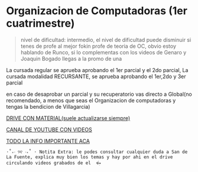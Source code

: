 # Organizacion de Computadoras (1er cuatrimestre)
 > nivel de dificultad: intermedio, el nivel de dificultad puede disminuir si tenes de profe al mejor fokin profe de teoria de OC, obvio estoy hablando de Runco, si lo complementas con los videos de Genaro y Joaquin Bogado llegas a la promo de una 


La cursada regular se aprueba aprobando el 1er parcial y el 2do parcial,
La cursada modalidad RECURSANTE, se aprueba aprobando el 1er,2do y 3er parcial

en caso de desaprobar un parcial y su recuperatorio vas directo a Global(no recomendado, a menos que seas el Organizacion de computadoras y tengas la bendicion de Villagarcia)

[DRIVE CON MATERIAL(suele actualizarse siempre)](https://drive.google.com/drive/folders/1AjjNZd7eodmIUXTtmeaqDT7n_tccW6dj?usp=sharing)

[CANAL DE YOUTUBE CON VIDEOS](https://www.youtube.com/@dulicito)

[TODO LA INFO IMPORTANTE ACA ](https://docs.google.com/document/d/1GR4fWcMBNZqQv0TowusyThnzYpengRkBm-1DdVDyw9Y/edit?tab=t.0)



`⋅˚₊‧ ୨୧ ‧₊˚ ⋅ Notita Extra: le podes consultar cualquier duda a San de La Fuente, explica muy bien los temas y hay por ahi en el drive circulando videos grabados de el  𖦹๋࣭⭑`
